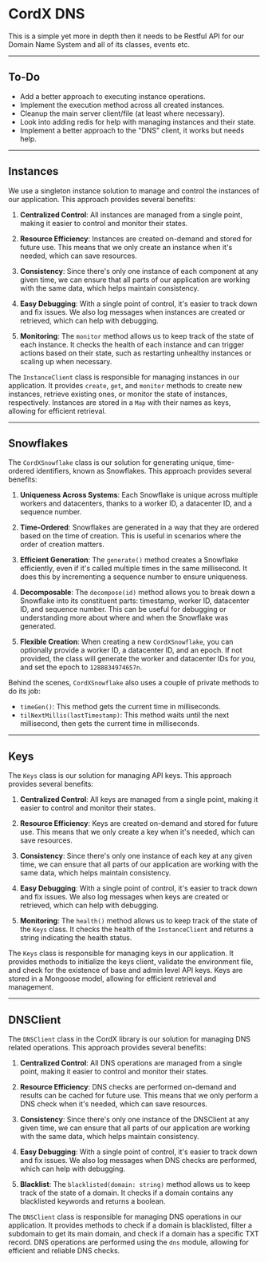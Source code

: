 # CordX DNS
This is a simple yet more in depth then it needs to be Restful API
for our Domain Name System and all of its classes, events etc.

---

## To-Do
- Add a better approach to executing instance operations.
- Implement the execution method across all created instances.
- Cleanup the main server client/file (at least where necessary).
- Look into adding redis for help with managing instances and their state.
- Implement a better approach to the "DNS" client, it works but needs help.

---

## Instances
We use a singleton instance solution to manage and control the instances of our application. This approach provides several benefits:

1. **Centralized Control**: All instances are managed from a single point, making it easier to control and monitor their states.

2. **Resource Efficiency**: Instances are created on-demand and stored for future use. This means that we only create an instance when it's needed, which can save resources.

3. **Consistency**: Since there's only one instance of each component at any given time, we can ensure that all parts of our application are working with the same data, which helps maintain consistency.

4. **Easy Debugging**: With a single point of control, it's easier to track down and fix issues. We also log messages when instances are created or retrieved, which can help with debugging.

5. **Monitoring**: The `monitor` method allows us to keep track of the state of each instance. It checks the health of each instance and can trigger actions based on their state, such as restarting unhealthy instances or scaling up when necessary.

The `InstanceClient` class is responsible for managing instances in our application. It provides `create`, `get`, and `monitor` methods to create new instances, retrieve existing ones, or monitor the state of instances, respectively. Instances are stored in a `Map` with their names as keys, allowing for efficient retrieval.

---

## Snowflakes
The `CordXSnowflake` class is our solution for generating unique, time-ordered identifiers, 
known as Snowflakes. This approach provides several benefits:

1. **Uniqueness Across Systems**: Each Snowflake is unique across multiple workers and datacenters, thanks to a worker ID, a datacenter ID, and a sequence number.

2. **Time-Ordered**: Snowflakes are generated in a way that they are ordered based on the time of creation. This is useful in scenarios where the order of creation matters.

3. **Efficient Generation**: The `generate()` method creates a Snowflake efficiently, even if it's called multiple times in the same millisecond. It does this by incrementing a sequence number to ensure uniqueness.

4. **Decomposable**: The `decompose(id)` method allows you to break down a Snowflake into its constituent parts: timestamp, worker ID, datacenter ID, and sequence number. This can be useful for debugging or understanding more about where and when the Snowflake was generated.

5. **Flexible Creation**: When creating a new `CordXSnowflake`, you can optionally provide a worker ID, a datacenter ID, and an epoch. If not provided, the class will generate the worker and datacenter IDs for you, and set the epoch to `1288834974657n`.

Behind the scenes, `CordXSnowflake` also uses a couple of private methods to do its job:

- `timeGen()`: This method gets the current time in milliseconds.
- `tilNextMillis(lastTimestamp)`: This method waits until the next millisecond, then gets the current time in milliseconds.

---

## Keys

The `Keys` class is our solution for managing API keys. This approach provides several benefits:

1. **Centralized Control**: All keys are managed from a single point, making it easier to control and monitor their states.

2. **Resource Efficiency**: Keys are created on-demand and stored for future use. This means that we only create a key when it's needed, which can save resources.

3. **Consistency**: Since there's only one instance of each key at any given time, we can ensure that all parts of our application are working with the same data, which helps maintain consistency.

4. **Easy Debugging**: With a single point of control, it's easier to track down and fix issues. We also log messages when keys are created or retrieved, which can help with debugging.

5. **Monitoring**: The `health()` method allows us to keep track of the state of the `Keys` class. It checks the health of the `InstanceClient` and returns a string indicating the health status.

The `Keys` class is responsible for managing keys in our application. It provides methods to initialize the keys client, validate the environment file, and check for the existence of base and admin level API keys. Keys are stored in a Mongoose model, allowing for efficient retrieval and management.

---

## DNSClient

The `DNSClient` class in the CordX library is our solution for managing DNS related operations. This approach provides several benefits:

1. **Centralized Control**: All DNS operations are managed from a single point, making it easier to control and monitor their states.

2. **Resource Efficiency**: DNS checks are performed on-demand and results can be cached for future use. This means that we only perform a DNS check when it's needed, which can save resources.

3. **Consistency**: Since there's only one instance of the DNSClient at any given time, we can ensure that all parts of our application are working with the same data, which helps maintain consistency.

4. **Easy Debugging**: With a single point of control, it's easier to track down and fix issues. We also log messages when DNS checks are performed, which can help with debugging.

5. **Blacklist**: The `blacklisted(domain: string)` method allows us to keep track of the state of a domain. It checks if a domain contains any blacklisted keywords and returns a boolean.

The `DNSClient` class is responsible for managing DNS operations in our application. It provides methods to check if a domain is blacklisted, filter a subdomain to get its main domain, and check if a domain has a specific TXT record. DNS operations are performed using the `dns` module, allowing for efficient and reliable DNS checks.

